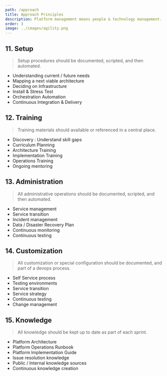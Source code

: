 ```yaml
---
path: /approach
title: Approach Principles
description: Platform management means people & technology management.
order: 3
image: ../images/agility.png
---
```


## 11. Setup

> Setup procedures should be documented, scripted, and then automated. 

* Understanding current / future needs
* Mapping a next viable architecture
* Deciding on Infrastructure
* Install & Stress Test
* Orchestration Automation
* Continuous Integration & Delivery

## 12. Training

> Training materials should available or referenced in a central place. 

* Discovery : Understand skill gaps
* Curriculum Planning
* Architecture Training
* Implementation Training
* Operations Training
* Ongoing mentoring

## 13. Administration

> All administrative operations should be documented, scripted, and then automated. 

* Service management
* Service transition
* Incident management
* Data / Disaster Recovery Plan
* Continuous monitoring
* Continuous testing


## 14. Customization

> All customization or special configuration should be documented, and part of a devops process. 

* Self Service process
* Testing environments
* Service transition
* Service strategy
* Continuous testing
* Change management

## 15. Knowledge

> All knowledge should be kept up to date as part of each sprint.

* Platform Architecture
* Platform Operations Runbook
* Platform Implementation Guide
* Issue resolution knowledge
* Public / Internal knowledge sources
* Continuous knowledge creation

<!-- end -->
